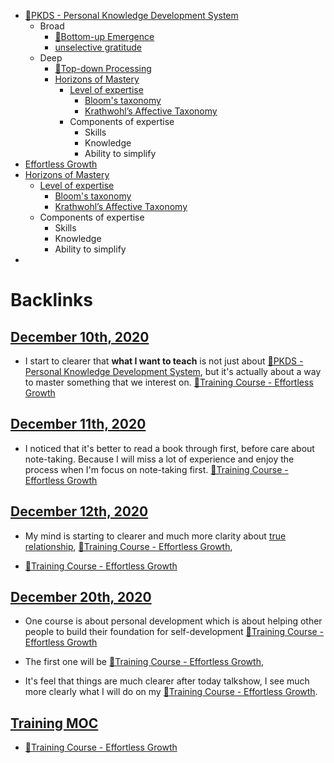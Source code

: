 - [🌱PKDS - Personal Knowledge Development System](<🌱PKDS - Personal Knowledge Development System.md>)
    - Broad
        - [🌲Bottom-up Emergence](<🌲Bottom-up Emergence.md>)
        - [unselective gratitude](<unselective gratitude.md>)
    - Deep
        - [🌲Top-down Processing](<🌲Top-down Processing.md>)
        - [Horizons of Mastery](<Horizons of Mastery.md>)
            - [Level of expertise](<Level of expertise.md>)
                - [Bloom's taxonomy](<Bloom's taxonomy.md>)
                - [Krathwohl’s Affective Taxonomy](<Krathwohl’s Affective Taxonomy.md>)
            - Components of expertise
                - Skills
                - Knowledge
                - Ability to simplify
- [Effortless Growth](<Effortless Growth.md>)
- [Horizons of Mastery](<Horizons of Mastery.md>)
    - [Level of expertise](<Level of expertise.md>)
        - [Bloom's taxonomy](<Bloom's taxonomy.md>)
        - [Krathwohl’s Affective Taxonomy](<Krathwohl’s Affective Taxonomy.md>)
    - Components of expertise
        - Skills
        - Knowledge
        - Ability to simplify
- 

# Backlinks
## [December 10th, 2020](<December 10th, 2020.md>)
- I start to clearer that __what I want to teach__ is not just about [🌱PKDS - Personal Knowledge Development System](<🌱PKDS - Personal Knowledge Development System.md>), but it's actually about a way to master something that we interest on. [🌱Training Course - Effortless Growth](<🌱Training Course - Effortless Growth.md>)

## [December 11th, 2020](<December 11th, 2020.md>)
- I noticed that it's better to read a book through first, before care about note-taking. Because I will miss a lot of experience and enjoy the process when I'm focus on note-taking first. [🌱Training Course - Effortless Growth](<🌱Training Course - Effortless Growth.md>)

## [December 12th, 2020](<December 12th, 2020.md>)
- My mind is starting to clearer and much more clarity about [true relationship](<true relationship.md>), [🌱Training Course - Effortless Growth](<🌱Training Course - Effortless Growth.md>),

- [🌱Training Course - Effortless Growth](<🌱Training Course - Effortless Growth.md>)

## [December 20th, 2020](<December 20th, 2020.md>)
- One course is about personal development which is about helping other people to build their foundation for self-development [🌱Training Course - Effortless Growth](<🌱Training Course - Effortless Growth.md>)

- The first one will be [🌱Training Course - Effortless Growth](<🌱Training Course - Effortless Growth.md>),

- It's feel that things are much clearer after today talkshow, I see much more clearly what I will do on my [🌱Training Course - Effortless Growth](<🌱Training Course - Effortless Growth.md>).

## [Training MOC](<Training MOC.md>)
- [🌱Training Course - Effortless Growth](<🌱Training Course - Effortless Growth.md>)

